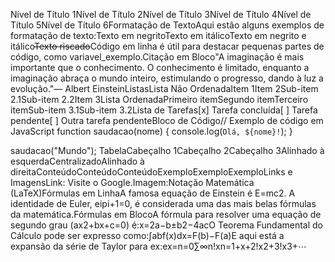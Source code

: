Nível de Título 1Nível de Título 2Nível de Título 3Nível de Título 4Nível de Título 5Nível de Título 6Formatação de TextoAqui estão alguns exemplos de formatação de texto:Texto em negritoTexto em itálicoTexto em negrito e itálico~~Texto riscado~~Código em linha é útil para destacar pequenas partes de código, como variavel_exemplo.Citação em Bloco"A imaginação é mais importante que o conhecimento. O conhecimento é limitado, enquanto a imaginação abraça o mundo inteiro, estimulando o progresso, dando à luz a evolução."— Albert EinsteinListasLista Não OrdenadaItem 1Item 2Sub-item 2.1Sub-item 2.2Item 3Lista OrdenadaPrimeiro itemSegundo itemTerceiro itemSub-item 3.1Sub-item 3.2Lista de Tarefas[x] Tarefa concluída[ ] Tarefa pendente[ ] Outra tarefa pendenteBloco de Código// Exemplo de código em JavaScript
function saudacao(nome) {
  console.log(`Olá, ${nome}!`);
}

saudacao("Mundo");
TabelaCabeçalho 1Cabeçalho 2Cabeçalho 3Alinhado à esquerdaCentralizadoAlinhado à direitaConteúdoConteúdoConteúdoExemploExemploExemploLinks e ImagensLink: Visite o Google.Imagem:Notação Matemática (LaTeX)Fórmulas em LinhaA famosa equação de Einstein é E=mc2. A identidade de Euler, eipi+1=0, é considerada uma das mais belas fórmulas da matemática.Fórmulas em BlocoA fórmula para resolver uma equação de segundo grau (ax2+bx+c=0) é:x=2a−b±b2−4ac​​O Teorema Fundamental do Cálculo pode ser expresso como:∫ab​f(x)dx=F(b)−F(a)E aqui está a expansão da série de Taylor para ex:ex=n=0∑∞​n!xn​=1+x+2!x2​+3!x3​+⋯
